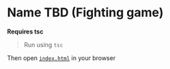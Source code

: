 # Name TBD (Fighting game)

**Requires tsc**

> Run using `tsc`

Then open [`index.html`](index.html) in your browser